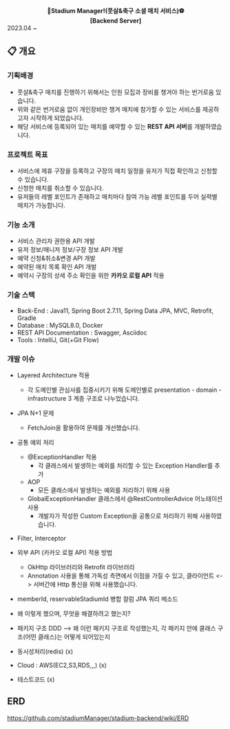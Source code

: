**<div align="center"> :two_men_holding_hands:Stadium Manager!(풋살&축구 소셜 매치 서비스):soccer: </div>**
**<div align="center"> [Backend Server]</div>**
2023.04 ~

## :clipboard: 개요   

### 기획배경  
 - 풋살&축구 매치를 진행하기 위해서는 인원 모집과 장비를 챙겨야 하는 번거로움 있습니다.
 - 위와 같은 번거로움 없이 개인장비만 챙겨 매치에 참가할 수 있는 서비스를 제공하고자 시작하게 되었습니다.
 - 해당 서비스에 등록되어 있는 매치를 예약할 수 있는 **REST API 서버**를 개발하였습니다.  

### 프로젝트 목표
 - 서비스에 제휴 구장을 등록하고 구장의 매치 일정을 유저가 직접 확인하고 신청할 수 있습니다.
 - 신청한 매치를 취소할 수 있습니다.
 - 유저들의 레벨 포인트가 존재하고 매치마다 참여 가능 레벨 포인트를 두어 실력별 매치가 가능합니다.

### 기능 소개
 - 서비스 관리자 권한용 API 개발
 - 유저 정보/매니저 정보/구장 정보 API 개발
 - 예약 신청&취소&변경 API 개발
 - 예약된 매치 목록 확인 API 개발
 - 예약시 구장의 상세 주소 확인을 위한 **카카오 로컬 API** 적용

### 기술 스택
 - Back-End : Java11, Spring Boot 2.7.11, Spring Data JPA, MVC, Retrofit, Gradle
 - Database : MySQL8.0, Docker
 - REST API Documentation : Swagger, Asciidoc
 - Tools : IntelliJ, Git(+Git Flow)

### 개발 이슈  
 - Layered Architecture 적용
    - 각 도메인별 관심사를 집중시키기 위해 도메인별로 presentation - domain - infrastructure 3 계층 구조로 나누었습니다.
 - JPA N+1 문제
    - FetchJoin을 활용하여 문제를 개선했습니다. 
 - 공통 예외 처리
   - @ExceptionHandler 적용
      - 각 클래스에서 발생하는 예외를 처리할 수 있는 Exception Handler를 추가
   - AOP
      - 모든 클래스에서 발생하는 예외를 처리하기 위해 사용
   - GlobalExceptionHandler 클래스에서 @RestControllerAdvice 어노테이션 사용
      - 개발자가 작성한 Custom Exception을 공통으로 처리하기 위해 사용하였습니다.
 - Filter, Interceptor
 - 외부 API (카카오 로컬 API) 적용 방법
   - OkHttp 라이브러리와 Retrofit 라이브러리
    - Annotation 사용을 통해 가독성 측면에서 이점을 가질 수 있고, 클라이언트 <-> 서버간에 Http 통신을 위해 사용했습니다.

 - memberId, reservableStadiumId 병합 컬럼 JPA 쿼리 메소드


 - 왜 이렇게 했으며, 무엇을 해결하려고 했는지?
 - 패키지 구조 DDD --> 왜 이런 패키지 구조로 작성했는지, 각 패키지 안에 클래스 구조(어떤 클래스)는 어떻게 되어있는지
 - 동시성처리(redis) (x)
 - Cloud : AWS(EC2,S3,RDS,,,) (x)
 - 테스트코드 (x)



## ERD 
https://github.com/stadiumManager/stadium-backend/wiki/ERD




